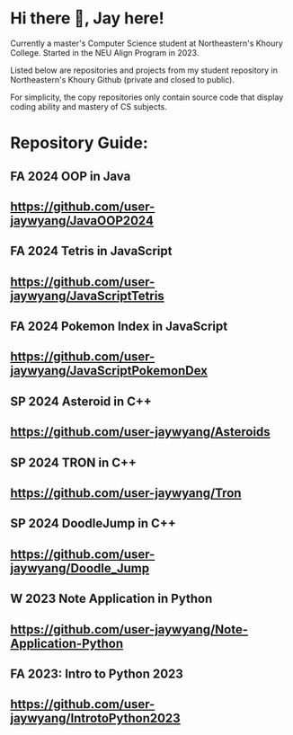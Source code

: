 # Hi there 👋, Jay here!

Currently a master's Computer Science student at Northeastern's Khoury College.
Started in the NEU Align Program in 2023.

Listed below are repositories and projects from my student repository in Northeastern's Khoury Github (private and closed to public). 

For simplicity, the copy repositories only contain source code that display coding ability and mastery of CS subjects.





# Repository Guide:


## FA 2024 OOP in Java
## https://github.com/user-jaywyang/JavaOOP2024

## FA 2024 Tetris in JavaScript
## https://github.com/user-jaywyang/JavaScriptTetris

## FA 2024 Pokemon Index in JavaScript
## https://github.com/user-jaywyang/JavaScriptPokemonDex

## SP 2024 Asteroid in C++
## https://github.com/user-jaywyang/Asteroids

## SP 2024 TRON in C++
## https://github.com/user-jaywyang/Tron

## SP 2024 DoodleJump in C++
## https://github.com/user-jaywyang/Doodle_Jump

## W 2023 Note Application in Python
## https://github.com/user-jaywyang/Note-Application-Python

## FA 2023: Intro to Python 2023
## https://github.com/user-jaywyang/IntrotoPython2023


